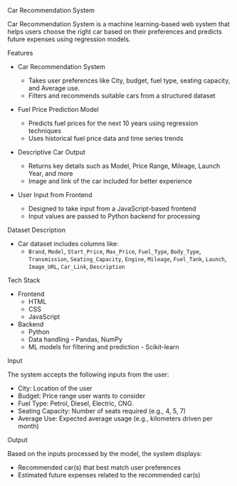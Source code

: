 Car Recommendation System

Car Recommendation System is a machine learning-based web system that helps users choose the right car based on their preferences and predicts future expenses using regression models.

Features

- Car Recommendation System  
  - Takes user preferences like City, budget, fuel type, seating capacity, and Average use.  
  - Filters and recommends suitable cars from a structured dataset

- Fuel Price Prediction Model
  - Predicts fuel prices for the next 10 years using regression techniques  
  - Uses historical fuel price data and time series trends

- Descriptive Car Output  
  - Returns key details such as Model, Price Range, Mileage, Launch Year, and more  
  - Image and link of the car included for better experience

- User Input from Frontend  
  - Designed to take input from a JavaScript-based frontend  
  - Input values are passed to Python backend for processing

Dataset Description

- Car dataset includes columns like:
  - `Brand`, `Model`, `Start_Price`, `Max_Price`, `Fuel_Type`, `Body_Type`, `Transmission`, `Seating_Capacity`, `Engine`, `Mileage`, `Fuel_Tank`, `Launch`, `Image_URL`, `Car_Link`, `Description`

Tech Stack

- Frontend
  - HTML
  - CSS 
  - JavaScript
- Backend
  - Python
  - Data handling – Pandas, NumPy
  - ML models for filtering and prediction - Scikit-learn


Input

The system accepts the following inputs from the user:

- City: Location of the user  
- Budget: Price range user wants to consider  
- Fuel Type: Petrol, Diesel, Electric, CNG.  
- Seating Capacity: Number of seats required (e.g., 4, 5, 7)  
- Average Use: Expected average usage (e.g., kilometers driven per month)

Output

Based on the inputs processed by the model, the system displays:

- Recommended car(s) that best match user preferences  
- Estimated future expenses related to the recommended car(s)
